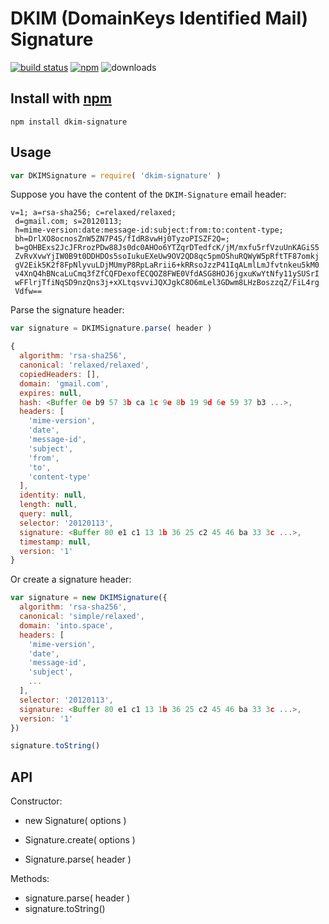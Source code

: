 # DKIM (DomainKeys Identified Mail) Signature
[![build status](http://img.shields.io/travis/jhermsmeier/node-dkim-signature.svg?style=flat)](http://travis-ci.org/jhermsmeier/node-dkim-signature)
[![npm](http://img.shields.io/npm/v/dkim-signature.svg?style=flat)](https://npmjs.org/dkim-signature)
![downloads](http://img.shields.io/npm/dm/dkim-signature.svg?style=flat)

## Install with [npm](//npmjs.org)
```
npm install dkim-signature
```

## Usage

```js
var DKIMSignature = require( 'dkim-signature' )
```

Suppose you have the content of the `DKIM-Signature` email header:
```
v=1; a=rsa-sha256; c=relaxed/relaxed;
 d=gmail.com; s=20120113;
 h=mime-version:date:message-id:subject:from:to:content-type;
 bh=DrlXO8ocnosZnW5ZN7P4S/fIdR8vwHj0TyzoPISZF2Q=;
 b=gOHBExs2JcJFRrozPDw88Js0dc0AHOo6YTZqrDTedfcK/jM/mxfu5rfVzuUnKAGiS5
 ZvRvXvwYjIW0B9t0DDHDOs5soIukuEXeUw9OV2QD8qc5pmOShuRQWyW5pRftTF87omkj
 gV2Eik5K2f8FpNlyvuLDjMUmyP8RpLaRrii6+kRRsoJzzP41IqALmlLmJfvtnkeu5kM0
 v4XnQ4hBNcaLuCmq3fZfCQFDexofECQOZ8FWE0VfdASG8HOJ6jgxuKwYtNfy11ySUSrI
 wFFlrjTfiNqSD9nzQns3j+xXLtqsvviJQXJgkC8O6mLel3GDwm8LHzBoszzqZ/FiL4rg
 Vdfw==
```

Parse the signature header:
```js
var signature = DKIMSignature.parse( header )
```

```js
{
  algorithm: 'rsa-sha256',
  canonical: 'relaxed/relaxed',
  copiedHeaders: [],
  domain: 'gmail.com',
  expires: null,
  hash: <Buffer 0e b9 57 3b ca 1c 9e 8b 19 9d 6e 59 37 b3 ...>,
  headers: [
    'mime-version',
    'date',
    'message-id',
    'subject',
    'from',
    'to',
    'content-type'
  ],
  identity: null,
  length: null,
  query: null,
  selector: '20120113',
  signature: <Buffer 80 e1 c1 13 1b 36 25 c2 45 46 ba 33 3c ...>,
  timestamp: null,
  version: '1'
}
```

Or create a signature header:
```js
var signature = new DKIMSignature({
  algorithm: 'rsa-sha256',
  canonical: 'simple/relaxed',
  domain: 'into.space',
  headers: [
    'mime-version',
    'date',
    'message-id',
    'subject',
    ...
  ],
  selector: '20120113',
  signature: <Buffer 80 e1 c1 13 1b 36 25 c2 45 46 ba 33 3c ...>,
  version: '1'
})
```

```js
signature.toString()
```

## API

Constructor:

- new Signature( options )

- Signature.create( options )
- Signature.parse( header )

Methods:

- signature.parse( header )
- signature.toString()

